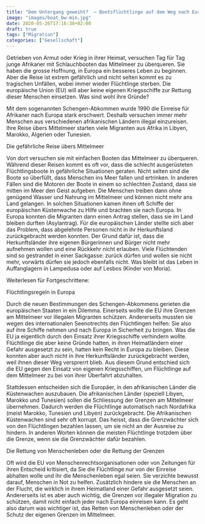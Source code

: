 ```yaml
---
title: "Dem Untergang geweiht?  – Bootsflüchtlinge auf dem Weg nach Europa"
image: "images/boat_bw-min.jpg"
date: 2020-05-26T17:16:38+02:00
draft: true
tags: ["Migration"]
categories: ["Gesellschaft"]
---
```


Getrieben von Armut oder Krieg in ihrer Heimat, versuchen Tag für Tag junge Afrikaner mit Schlauchbooten das Mittelmeer zu überqueren. Sie haben die grosse Hoffnung, in Europa ein besseres Leben zu beginnen. Aber die Reise ist extrem gefährlich und nicht selten kommt es zu tragischen Unfällen, wobei immer wieder Flüchtlinge sterben. Die europäische Union (EU) will aber keine eigenen Kriegsschiffe zur Rettung dieser Menschen einsetzen. Was sind wohl ihre Gründe?

Mit dem sogenannten Schengen-Abkommen wurde 1990 die Einreise für Afrikaner nach Europa stark erschwert. Deshalb versuchen immer mehr Menschen aus verschiedenen afrikanischen Ländern illegal einzureisen. Ihre Reise übers Mittelmeer starten viele Migranten aus Afrika in Libyen, Marokko, Algerien oder Tunesien.

Die gefährliche Reise übers Mittelmeer

Von dort versuchen sie mit einfachen Booten das Mittelmeer zu überqueren. Während dieser Reisen kommt es oft vor, dass die schlecht ausgerüsteten Flüchtlingsboote in gefährliche Situationen geraten. Nicht selten sind die Boote so überfüllt, dass Menschen ins Meer fallen und ertrinken. In anderen Fällen sind die Motoren der Boote in einem so schlechten Zustand, dass sie mitten im Meer den Geist aufgeben. Die Menschen treiben dann ohne genügend Wasser und Nahrung im Mittelmeer und können nicht mehr ans Land gelangen. In solchen Situationen kamen ihnen oft Schiffe der europäischen Küstenwache zu Hilfe und brachten sie nach Europa. In Europa konnten die Migranten dann einen Antrag stellen, dass sie im Land bleiben durften (Asylantrag). Für die europäischen Länder stellte sich aber das Problem, dass abgelehnte Personen nicht in ihr Herkunftsland zurückgebracht werden konnten. Der Grund dafür ist, dass die Herkunftsländer ihre eigenen Bürgerinnen und Bürger nicht mehr aufnehmen wollen und eine Rückkehr nicht erlauben. Viele Flüchtenden sind so gestrandet in einer Sackgasse: zurück dürfen und wollen sie nicht mehr, vorwärts dürfen sie jedoch ebenfalls nicht. Was bleibt ist das Leben in Auffanglagern in Lampedusa oder auf Lesbos (Kinder von Moria).

Weiterlesen für Fortgeschrittene:

Flüchtlingsregeln in Europa

Durch die neuen Bestimmungen des Schengen-Abkommens gerieten die europäischen Staaten in ein Dilemma. Einerseits wollte die EU ihre Grenzen am Mittelmeer vor illegalen Migranten schützen. Andererseits mussten sie wegen des internationalen Seenotrechts den Flüchtlingen helfen: Sie also auf ihre Schiffe nehmen und nach Europa in Sicherheit zu bringen. Was die EU ja eigentlich durch den Einsatz ihrer Kriegsschiffe verhindern wollte. Flüchtlinge die aber keine Gründe hatten, in ihren Heimatländern einer Gefahr ausgesetzt zu sein, hatten kein Recht in Europa zu bleiben. Diese konnten aber auch nicht in ihre Herkunftsländer zurückgebracht werden, weil ihnen dieser Weg versprerrt blieb. Aus diesem Grund entschied sich die EU gegen den Einsatz von eigenen Kriegsschiffen, um Flüchtlinge auf dem Mittelmeer zu bei von ihrer Überfahrt abzuhalten.

Stattdessen entscheiden sich die Europäer, in den afrikanischen Länder die Küstenwachen auszubauen. Die afrikanischen Länder (speziell Libyen, Marokko und Tunesien) sollen die Schliessung der Grenzen am Mittelmeer übernehmen. Dadurch werden die Flüchtlinge automatisch nach Nordafrika (meist Marokko, Tunesien und Libyen) zurückgebracht. Die Afrikanischen Küstenwachen sind sehr oft korrupt. Das heisst, dass die Grenzwächter sich von den Flüchtlingen bezahlen lassen, um sie nicht an der Ausreise zu hindern. In anderen Worten können die meisten Flüchtlinge trotzdem über die Grenze, wenn sie die Grenzwächter dafür bezahlen.

Die Rettung von Menschenleben oder die Rettung der Grenzen

Oft wird die EU von Menschenrechtsorganisationen oder von Zeitungen für ihren Entscheid kritisiert, da Sie die Flüchtlinge nur von der Einreise abhalten wolle und ihr die Menschenleben egal seien. Sie verzichte bewusst darauf, Menschen in Not zu helfen. Zusätzlich hindere sie die Menschen an der Flucht, die wirklich in ihrem Heimatland einer Gefahr ausgesetzt seien. Andererseits ist es aber auch wichtig, die Grenzen vor illegaler Migration zu schützen, damit nicht einfach jeder nach Europa einreisen kann. Es geht also darum was wichtiger ist, das Retten von Menschenleben oder der Schutz der eigenen Grenzen im Mittelmeer.
